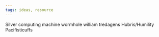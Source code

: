 ```yaml
---
tags: ideas, resource
---
```


Silver computing machine
wormhole william
tredagens
Hubris/Humility
Pacifisticuffs
